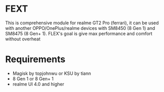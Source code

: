 # FEXT
This is comprehensive module for realme GT2 Pro (ferrari), it can be used with another OPPO/OnePlus/realme devices with SM8450 (8 Gen 1) and SM8475 (8 Gen+ 1). FLEX's goal is give max performance and comfort without overheat
# Requirements
- Magisk by topjohnwu or KSU by tiann
- 8 Gen 1 or 8 Gen+ 1
- realme UI 4.0 and higher
